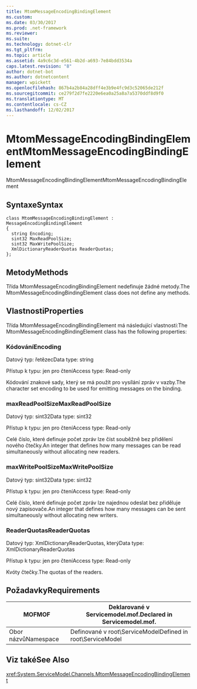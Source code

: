 ```yaml
---
title: MtomMessageEncodingBindingElement
ms.custom: 
ms.date: 03/30/2017
ms.prod: .net-framework
ms.reviewer: 
ms.suite: 
ms.technology: dotnet-clr
ms.tgt_pltfrm: 
ms.topic: article
ms.assetid: 4a9c6c3d-e561-4b2d-a693-7e84bdd3534a
caps.latest.revision: "8"
author: dotnet-bot
ms.author: dotnetcontent
manager: wpickett
ms.openlocfilehash: 867b4a2b84a28dff4e3b9e4fc9d3c52065de212f
ms.sourcegitcommit: ce279f2d7fe2220e6ea0a25a8a7a5370ddf8d9f0
ms.translationtype: MT
ms.contentlocale: cs-CZ
ms.lasthandoff: 12/02/2017
---
```

# <a name="mtommessageencodingbindingelement"></a><span data-ttu-id="f6892-102">MtomMessageEncodingBindingElement</span><span class="sxs-lookup"><span data-stu-id="f6892-102">MtomMessageEncodingBindingElement</span></span>
<span data-ttu-id="f6892-103">MtomMessageEncodingBindingElement</span><span class="sxs-lookup"><span data-stu-id="f6892-103">MtomMessageEncodingBindingElement</span></span>  
  
## <a name="syntax"></a><span data-ttu-id="f6892-104">Syntaxe</span><span class="sxs-lookup"><span data-stu-id="f6892-104">Syntax</span></span>  
  
```  
class MtomMessageEncodingBindingElement : MessageEncodingBindingElement  
{  
  string Encoding;  
  sint32 MaxReadPoolSize;  
  sint32 MaxWritePoolSize;  
  XmlDictionaryReaderQuotas ReaderQuotas;  
};  
```  
  
## <a name="methods"></a><span data-ttu-id="f6892-105">Metody</span><span class="sxs-lookup"><span data-stu-id="f6892-105">Methods</span></span>  
 <span data-ttu-id="f6892-106">Třída MtomMessageEncodingBindingElement nedefinuje žádné metody.</span><span class="sxs-lookup"><span data-stu-id="f6892-106">The MtomMessageEncodingBindingElement class does not define any methods.</span></span>  
  
## <a name="properties"></a><span data-ttu-id="f6892-107">Vlastnosti</span><span class="sxs-lookup"><span data-stu-id="f6892-107">Properties</span></span>  
 <span data-ttu-id="f6892-108">Třída MtomMessageEncodingBindingElement má následující vlastnosti:</span><span class="sxs-lookup"><span data-stu-id="f6892-108">The MtomMessageEncodingBindingElement class has the following properties:</span></span>  
  
### <a name="encoding"></a><span data-ttu-id="f6892-109">Kódování</span><span class="sxs-lookup"><span data-stu-id="f6892-109">Encoding</span></span>  
 <span data-ttu-id="f6892-110">Datový typ: řetězec</span><span class="sxs-lookup"><span data-stu-id="f6892-110">Data type: string</span></span>  
  
 <span data-ttu-id="f6892-111">Přístup k typu: jen pro čtení</span><span class="sxs-lookup"><span data-stu-id="f6892-111">Access type: Read-only</span></span>  
  
 <span data-ttu-id="f6892-112">Kódování znakové sady, který se má použít pro vysílání zpráv v vazby.</span><span class="sxs-lookup"><span data-stu-id="f6892-112">The character set encoding to be used for emitting messages on the binding.</span></span>  
  
### <a name="maxreadpoolsize"></a><span data-ttu-id="f6892-113">maxReadPoolSize</span><span class="sxs-lookup"><span data-stu-id="f6892-113">MaxReadPoolSize</span></span>  
 <span data-ttu-id="f6892-114">Datový typ: sint32</span><span class="sxs-lookup"><span data-stu-id="f6892-114">Data type: sint32</span></span>  
  
 <span data-ttu-id="f6892-115">Přístup k typu: jen pro čtení</span><span class="sxs-lookup"><span data-stu-id="f6892-115">Access type: Read-only</span></span>  
  
 <span data-ttu-id="f6892-116">Celé číslo, které definuje počet zpráv lze číst souběžně bez přidělení nového čtečky.</span><span class="sxs-lookup"><span data-stu-id="f6892-116">An integer that defines how many messages can be read simultaneously without allocating new readers.</span></span>  
  
### <a name="maxwritepoolsize"></a><span data-ttu-id="f6892-117">maxWritePoolSize</span><span class="sxs-lookup"><span data-stu-id="f6892-117">MaxWritePoolSize</span></span>  
 <span data-ttu-id="f6892-118">Datový typ: sint32</span><span class="sxs-lookup"><span data-stu-id="f6892-118">Data type: sint32</span></span>  
  
 <span data-ttu-id="f6892-119">Přístup k typu: jen pro čtení</span><span class="sxs-lookup"><span data-stu-id="f6892-119">Access type: Read-only</span></span>  
  
 <span data-ttu-id="f6892-120">Celé číslo, které definuje počet zpráv lze najednou odeslat bez přiděluje nový zapisovače.</span><span class="sxs-lookup"><span data-stu-id="f6892-120">An integer that defines how many messages can be sent simultaneously without allocating new writers.</span></span>  
  
### <a name="readerquotas"></a><span data-ttu-id="f6892-121">ReaderQuotas</span><span class="sxs-lookup"><span data-stu-id="f6892-121">ReaderQuotas</span></span>  
 <span data-ttu-id="f6892-122">Datový typ: XmlDictionaryReaderQuotas, který</span><span class="sxs-lookup"><span data-stu-id="f6892-122">Data type: XmlDictionaryReaderQuotas</span></span>  
  
 <span data-ttu-id="f6892-123">Přístup k typu: jen pro čtení</span><span class="sxs-lookup"><span data-stu-id="f6892-123">Access type: Read-only</span></span>  
  
 <span data-ttu-id="f6892-124">Kvóty čtečky.</span><span class="sxs-lookup"><span data-stu-id="f6892-124">The quotas of the readers.</span></span>  
  
## <a name="requirements"></a><span data-ttu-id="f6892-125">Požadavky</span><span class="sxs-lookup"><span data-stu-id="f6892-125">Requirements</span></span>  
  
|<span data-ttu-id="f6892-126">MOF</span><span class="sxs-lookup"><span data-stu-id="f6892-126">MOF</span></span>|<span data-ttu-id="f6892-127">Deklarované v Servicemodel.mof.</span><span class="sxs-lookup"><span data-stu-id="f6892-127">Declared in Servicemodel.mof.</span></span>|  
|---------|-----------------------------------|  
|<span data-ttu-id="f6892-128">Obor názvů</span><span class="sxs-lookup"><span data-stu-id="f6892-128">Namespace</span></span>|<span data-ttu-id="f6892-129">Definované v root\ServiceModel</span><span class="sxs-lookup"><span data-stu-id="f6892-129">Defined in root\ServiceModel</span></span>|  
  
## <a name="see-also"></a><span data-ttu-id="f6892-130">Viz také</span><span class="sxs-lookup"><span data-stu-id="f6892-130">See Also</span></span>  
 <xref:System.ServiceModel.Channels.MtomMessageEncodingBindingElement>
